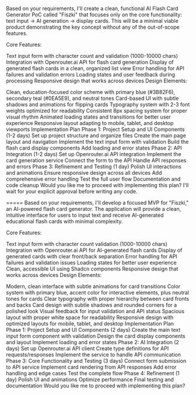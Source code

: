 Based on your requirements, I'll create a clean, functional AI Flash Card Generator PoC called "Fiszki" that focuses only on the core functionality: text input → AI generation → display cards. This will be a minimal viable product demonstrating the key concept without any of the out-of-scope features.

Core Features:

Text input form with character count and validation (1000-10000 chars)
Integration with Openrouter.ai API for flash card generation
Display of generated flash cards in a clean, organized list view
Error handling for API failures and validation errors
Loading states and user feedback during processing
Responsive design that works across devices
Design Elements:

Clean, education-focused color scheme with primary blue (#3B82F6), secondary teal (#0EA5E9), and neutral tones
Card-based UI with subtle shadows and animations for flipping cards
Typography system with 2-3 font weights optimized for readability
Consistent 8px spacing system for proper visual rhythm
Animated loading states and transitions for better user experience
Responsive layout adapting to mobile, tablet, and desktop viewports
Implementation Plan
Phase 1: Project Setup and UI Components (1-2 days)
Set up project structure and organize files
Create the main page layout and navigation
Implement the text input form with validation
Build the flash card display components
Add loading and error states
Phase 2: API Integration (1-2 days)
Set up Openrouter.ai API integration
Implement the card generation service
Connect the form to the API
Handle API responses and errors
Phase 3: Refinement and Testing (1 day)
Polish UI interactions and animations
Ensure responsive design across all devices
Add comprehensive error handling
Test the full user flow
Documentation and code cleanup
Would you like me to proceed with implementing this plan? I'll wait for your explicit approval before writing any code.

=====
Based on your requirements, I'll develop a focused MVP for "Fiszki," an AI-powered flash card generator. The application will provide a clean, intuitive interface for users to input text and receive AI-generated educational flash cards with minimal complexity.

Core Features:

Text input form with character count validation (1000-10000 chars)
Integration with Openrouter.ai API for AI-generated flash cards
Display of generated cards with clear front/back separation
Error handling for API failures and validation issues
Loading states for better user experience
Clean, accessible UI using Shadcn components
Responsive design that works across devices
Design Elements:

Modern, clean interface with subtle animations for card transitions
Color system with primary blue, accent color for interactive elements, plus neutral tones for cards
Clear typography with proper hierarchy between card fronts and backs
Card design with subtle shadows and rounded corners for a polished look
Visual feedback for input validation and API status
Spacious layout with proper white space for readability
Responsive design with optimized layouts for mobile, tablet, and desktop
Implementation Plan
Phase 1: Project Setup and UI Components (2 days)
Create the main text input form component with validation
Design the card display components and layout
Implement loading and error states
Phase 2: AI Integration (2 days)
Set up Openrouter.ai API client
Create type definitions for API requests/responses
Implement the service to handle API communication
Phase 3: Core Functionality and Testing (3 days)
Connect form submission to API service
Implement card rendering from API responses
Add error handling and edge cases
Test the complete flow
Phase 4: Refinement (1 day)
Polish UI and animations
Optimize performance
Final testing and documentation
Would you like me to proceed with implementing this plan?
